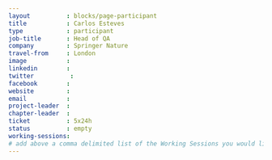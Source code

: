```yaml
---
layout          : blocks/page-participant
title           : Carlos Esteves
type            : participant
job-title       : Head of QA
company         : Springer Nature
travel-from     : London
image           :
linkedin        :
twitter          :
facebook        :
website         :
email           :
project-leader  :
chapter-leader  :
ticket          : 5x24h
status          : empty
working-sessions:
# add above a comma delimited list of the Working Sessions you would like to attend (use the session's title)
---
```


<!-- put more details about participant here -->
